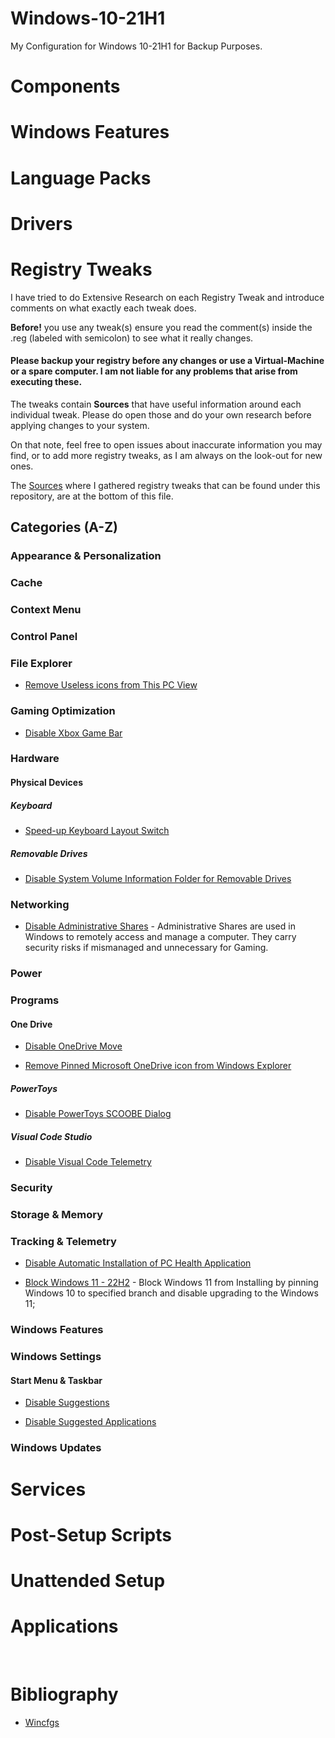 # Windows-10-21H1

My Configuration for Windows 10-21H1 for Backup Purposes.

# Components

# Windows Features

# Language Packs

# Drivers

# Registry Tweaks

I have tried to do Extensive Research on each Registry Tweak and introduce comments on what exactly each tweak does. 

**Before!** you use any tweak(s) ensure you read the comment(s) inside the .reg (labeled with semicolon) to see what it really changes. 

#### **Please backup your registry before any changes or use a Virtual-Machine or a spare computer. I am not liable for any problems that arise from executing these.**

The tweaks contain **Sources** that have useful information around each individual tweak. Please do open those and do your own research before applying changes to your system.

On that note, feel free to open issues about inaccurate information you may find, or to add more registry tweaks, as I am always on the look-out for new ones.

The [Sources](#Bibliography) where I gathered registry tweaks that can be found under this repository, are at the bottom of this file.

## Categories (A-Z)

### Appearance & Personalization

### Cache

### Context Menu

### Control Panel

### File Explorer

* [Remove Useless icons from This PC View](Pre-Install/NtLite/Registry/File%20Explorer/Remove%20Useless%20icons%20from%20This%20PC%20View.reg) 

### Gaming Optimization

* [Disable Xbox Game Bar](Pre-Install/NtLite/Registry/Gaming%20Optimization/Disable%20Xbox%20Game%20Bar.reg) 

### Hardware

#### Physical Devices

##### Keyboard

* [Speed-up Keyboard Layout Switch](Pre-Install/NtLite/Registry/Hardware/Physical%20Devices/Keyboard/Speed-up%20Keyboard%20Layout%20Switch.reg) 

##### Removable Drives

* [Disable System Volume Information Folder for Removable Drives](Pre-Install/NtLite/Registry/Hardware/Physical%20Devices/Removable%20Devices/Disable%20System%20Volume%20Information%20Folder%20for%20Removable%20Drives.reg) 


### Networking

* [Disable Administrative Shares](Pre-Install/NtLite/Registry/Networking/Disable%20Administrative%20Shares.reg) - Administrative Shares are used in Windows to remotely access and manage a computer. They carry security risks if mismanaged and unnecessary for Gaming. 

### Power

### Programs

#### One Drive 

* [Disable OneDrive Move](Pre-Install/NtLite/Registry/Programs/One%20Drive/Disable%20OneDrive%20Move.reg) 

* [Remove Pinned Microsoft OneDrive icon from Windows Explorer](Pre-Install/NtLite/Registry/Programs/One%20Drive/Remove%20Pinned%20Microsoft%20OneDrive%20icon%20from%20Windows%20Explorer.reg)

##### PowerToys

* [Disable PowerToys SCOOBE Dialog](Pre-Install/NtLite/Registry/Programs/PowerToys/Disable%20PowerToys%20SCOOBE%20Dialog.reg)

##### Visual Code Studio

* [Disable Visual Code Telemetry](Pre-Install/NtLite/Registry/Programs/Visual%20Code%20Studio/Disable%20Visual%20Code%20Telemetry.reg)

### Security

### Storage & Memory

### Tracking & Telemetry

* [Disable Automatic Installation of PC Health Application](Pre-Install/NtLite/Registry/Tracking%20&%20Telemetry/Disable%20Automatic%20Installation%20of%20the%20PC%20Health%20Check%20Application.reg) 

* [Block Windows 11 - 22H2](Pre-Install/NtLite/Registry/Windows%20Updates/Block%20Windows%2011%20-%2022H2.reg) - Block Windows 11 from Installing by pinning Windows 10 to specified branch and disable upgrading to the Windows 11;

### Windows Features

### Windows Settings

#### Start Menu & Taskbar

* [Disable Suggestions](Pre-Install/NtLite/Registry/Windows%20Settings/Start%20Menu%20&%20Taskbar/Disable%20Suggestions%20in%20Start%20menu.reg) 
  
* [Disable Suggested Applications](Pre-Install/NtLite/Registry/Windows%20Settings/Start%20Menu%20&%20Taskbar/Disable%20Suggested%20Applications%20in%20Start%20menu%20.reg) 

### Windows Updates












# Services

# Post-Setup Scripts

# Unattended Setup

# Applications

<br>

# Bibliography

- [Wincfgs](https://github.com/xvitaly/wincfgs/tree/master)




